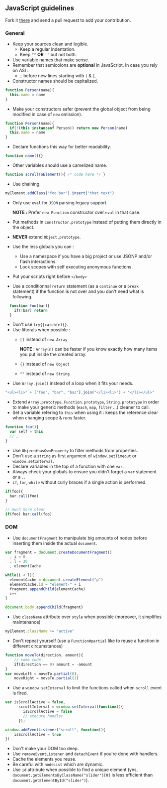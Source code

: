 ## JavaScript guidelines

Fork it [there](https://github.com/mlbli/js-guidelines) and send a pull request to add your contribution. 

### General

* Keep your sources clean and legible. 
  * Keep a regular indentation.
  * Keep `""` **OR** `''` but not both.
* Use variable names that make sense.
* Remember that semicolons are **optional** in JavaScript. 
  In case you rely on ASI : 
    * `;` before new lines starting with `(` & `[`. 
* Constructor names should be capitalized.
  
```javascript
function Person(name){
  this.name = name
}
```

* Make your constructors safer (prevent the global object from being modified in case of `new` omission).

```javascript
function Person(name){
  if(!(this instanceof Person)) return new Person(name)
  this.name = name
}
```

* Declare functions this way for better readability.

```javascript
function name(){}
```

* Other variables should use a camelized name.
  
```javascript
function scrollToElement(){ /* code here */ }
```

* Use chaining. 

```javascript
myElement.addClass("foo bar").insert("that text")
```

* Only use `eval` for `JSON` parsing legacy support.
  
    **NOTE :** Prefer `new Function` constructor over `eval` in that case. 
   
* Put methods in `constructor.prototype` instead of putting them directly in the object. 
* **NEVER** extend `Object.prototype`. 
* Use the less globals you can :
    * Use a namespace if you have a big project or use JSONP and/or flash interactions. 
    * Lock scopes with self executing anonymous functions. 
* Put your scripts right before `</body>`
* Use a conditionnal `return` statement (as a `continue` or a `break` statement) if the function is not over and you don't need what is following. 

```javascript
  function foo(bar){
    if(!bar) return
  }
```
  
* Don't use `try{}catch(e){}`.
* Use litterals when possible :
  * `[]` instead of `new Array`
    
    **NOTE** : `Array(n)` can be faster if you know exactly how many items you put inside the created array. 
  * `{}` instead of `new Object`
  * `""` instead of `new String`
* Use `Array.join()` instead of a loop when it fits your needs. 
  
```javascript
"<ul><li>" + ["foo", "bar", "baz"].join("</li><li>") + "</li></ul>"
```

* Extend `Array.prototype`, `Function.prototype`, `String.prototype` in order to make your generic methods (`each`, `map`, `filter` ...) cleaner to call. 
* Set a variable refering to `this` when using it : keeps the reference clear when changing scope & runs faster. 
  
```javascript
function foo(){
  var self = this
  // …
}
```

* Use `Object#hasOwnProperty` to filter methods from properties. 
* Don't use a `string` as first argument of `window.setTimeout` or `window.setInterval`.
* Declare variables in the top of a function with one `var`.
* Always check your globals to ensure you didn't forget a `var` statement or a `,`. 
* `if`, `for`, `while` without curly braces if a single action is performed. 

```javascript
if(foo){
  bar.call(foo)
}

// much more clear
if(foo) bar.call(foo)
```

### DOM

* Use `documentFragment` to manipulate big amounts of nodes before inserting them inside the actual `document`. 

```javascript
var fragment = document.createDocumentFragment()
  , i = 0
  , l = 30
  , elementCache

while(i < l){
  elementCache = document.createElement("p")
  elementCache.id = "element-" + i
  fragment.appendChild(elementCache)
  i++
}

document.body.appendChild(fragment)
```

* Use `className` attribute over `style` when possible (moreover, it simplifies maintenance)

```javascript
myElement.className += "active"
```
  
* Don't repeat yourself (use a `Function#partial` like to reuse a function in different circumstances)

```javascript
function moveTo(direction, amount){
    // some code
    if(direction == 0) amount = -amount
}
var moveLeft = moveTo.partial(0),
    moveRight = moveTo.partial(1)
```
  
* Use a `window.setInterval` to limit the functions called when `scroll` event is fired. 

```javascript
var isScrollActive = false,
  	  scrollInterval = window.setInterval(function(){
        isScrollActive = false
        // execute handler
      });

window.addEventListener("scroll", function(){
    isScrollActive = true
})

```

* Don't make your DOM too deep. 
* Use `removeEventListener` and `detachEvent` if you're done with handlers. 
* Cache the elements you reuse. 
* Be careful with `nodeList` which are dynamic. 
* Use `id` attribute when possible to find a unique element (yes, `document.getElementsByClassName("slider")[0]` is less efficient than `document.getElementById("slider")`).


